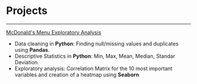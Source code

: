 # Projects

***

[McDonald's Menu Exploratory Analysis](https://github.com/Hazael-diaz-data/projects/blob/main/eda_mc.ipynb)
- Data cleaning in **Python**: Finding null/missing values and duplicates using **Pandas**.
- Descriptive Statistics in **Python**: Min, Max, Mean, Median, Standar Deviation.
- Exploratory analysis: Correlation Matrix for the 10 most important variables and creation of a heatmap using **Seaborn**
